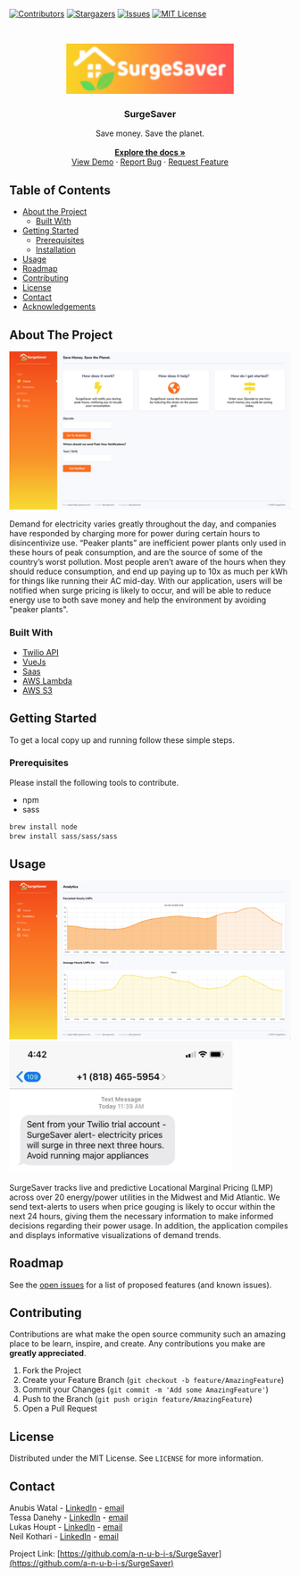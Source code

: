 [![Contributors][contributors-shield]][contributors-url]
[![Stargazers][stars-shield]][stars-url]
[![Issues][issues-shield]][issues-url]
[![MIT License][license-shield]][license-url]

<!-- PROJECT LOGO -->
<br />
<p align="center">
  <a href="https://github.com/a-n-u-b-i-s/SurgeSaver">
    <img src="images/SurgeSaver (2)-1.png" width="300" height="90">	
  </a>

  <h3 align="center">SurgeSaver</h3>

  <p align="center">
    Save money. Save the planet.
    <br />
  
  <br />
    <a href="https://github.com/a-n-u-b-i-s/SurgeSaver"><strong>Explore the docs »</strong></a>
    <br />
    <a href="https://surgesaver.com">View Demo</a>
    ·
    <a href="https://github.com/a-n-u-b-i-s/SurgeSaver/issues">Report Bug</a>
    ·
    <a href="https://github.com/a-n-u-b-i-s/SurgeSaver/issues">Request Feature</a>
  </p>
</p>

<!-- TABLE OF CONTENTS -->

## Table of Contents

- [About the Project](#about-the-project)
  - [Built With](#built-with)
- [Getting Started](#getting-started)
  - [Prerequisites](#prerequisites)
  - [Installation](#installation)
- [Usage](#usage)
- [Roadmap](#roadmap)
- [Contributing](#contributing)
- [License](#license)
- [Contact](#contact)
- [Acknowledgements](#acknowledgements)

<!-- ABOUT THE PROJECT -->

## About The Project

[![Product Name Screen Shot][product-screenshot]](https://example.com)

Demand for electricity varies greatly throughout the day, and companies have responded by charging more for power during certain hours to disincentivize use. “Peaker plants” are inefficient power plants only used in these hours of peak consumption, and are the source of some of the country’s worst pollution. Most people aren’t aware of the hours when they should reduce consumption, and end up paying up to 10x as much per kWh for things like running their AC mid-day. With our application, users will be notified when surge pricing is likely to occur, and will be able to reduce energy use to both save money and help the environment by avoiding "peaker plants".

### Built With

- [Twilio API](https://www.twilio.com/docs/usage/api)
- [VueJs](https://vuejs.org/)
- [Saas](https://sass-lang.com/)
- [AWS Lambda](https://aws.amazon.com/lambda/)
- [AWS S3](https://aws.amazon.com/s3/)

<!-- GETTING STARTED -->

## Getting Started

To get a local copy up and running follow these simple steps.

### Prerequisites

Please install the following tools to contribute.

- npm
- sass

```sh
brew install node
brew install sass/sass/sass
```

<!-- USAGE EXAMPLES -->

## Usage

![Analytics Screen Shot][analytics-screenshot]
<img src="images/TextAlert.jpg" width="400" height="auto">

SurgeSaver tracks live and predictive Locational Marginal Pricing (LMP) across over 20 energy/power utilities in the Midwest and Mid Atlantic. We send text-alerts to users when price gouging is likely to occur within the next 24 hours, giving them the necessary information to make informed decisions regarding their power usage. In addition, the application compiles and displays informative visualizations of demand trends.

<!-- ROADMAP -->

## Roadmap

See the [open issues](https://github.com/a-n-u-b-i-s/SurgeSaver/issues) for a list of proposed features (and known issues).

<!-- CONTRIBUTING -->

## Contributing

Contributions are what make the open source community such an amazing place to be learn, inspire, and create. Any contributions you make are **greatly appreciated**.

1. Fork the Project
2. Create your Feature Branch (`git checkout -b feature/AmazingFeature`)
3. Commit your Changes (`git commit -m 'Add some AmazingFeature'`)
4. Push to the Branch (`git push origin feature/AmazingFeature`)
5. Open a Pull Request

<!-- LICENSE -->

## License

Distributed under the MIT License. See `LICENSE` for more information.

<!-- CONTACT -->

## Contact

Anubis Watal - [LinkedIn](https://twitter.com/twitter_handle) - [email](mailto:aw3852@nyu.edu)<br />
Tessa Danehy - [LinkedIn](https://www.linkedin.com/in/tessa-danehy-314894153/) - [email](mailto:tld9kg@virginia.edu)<br />
Lukas Houpt - [LinkedIn](https://www.linkedin.com/in/lukas-houpt-a185b1174/) - [email](mailto:lh2xs@virginia.edu)<br />
Neil Kothari - [LinkedIn](https://www.linkedin.com/in/neilkothari1/) - [email](mailto:nak5c@virginia.edu)<br />

Project Link: [https://github.com/a-n-u-b-i-s/SurgeSaver](https://github.com/a-n-u-b-i-s/SurgeSaver)

<!-- MARKDOWN LINKS & IMAGES -->
<!-- https://www.markdownguide.org/basic-syntax/#reference-style-links -->

[contributors-shield]: https://img.shields.io/github/contributors/a-n-u-b-i-s/SurgeSaver.svg?style=flat-square
[contributors-url]: https://github.com/a-n-u-b-i-s/SurgeSaver/graphs/contributors
[forks-shield]: https://img.shields.io/github/forks/a-n-u-b-i-s/SurgeSaver.svg?style=flat-square
[forks-url]: https://github.com/a-n-u-b-i-s/SurgeSaver/network/members
[stars-shield]: https://img.shields.io/github/stars/a-n-u-b-i-s/SurgeSaver.svg?style=flat-square
[stars-url]: https://github.com/a-n-u-b-i-s/SurgeSaver/stargazers
[issues-shield]: https://img.shields.io/github/issues/a-n-u-b-i-s/SurgeSaver.svg?style=flat-square
[issues-url]: https://github.com/a-n-u-b-i-s/SurgeSaver/issues
[license-shield]: https://img.shields.io/github/license/a-n-u-b-i-s/SurgeSaver.svg?style=flat-square
[license-url]: https://github.com/a-n-u-b-i-s/SurgeSaver/blob/master/LICENSE.txt
[product-screenshot]: images/home.png
[analytics-screenshot]: images/analytics.png
[text-screenshot]: images/TextAlert.jpg

